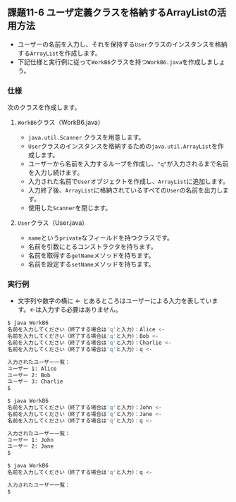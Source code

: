 ## 課題11-6 ユーザ定義クラスを格納するArrayListの活用方法

- ユーザーの名前を入力し、それを保持する`User`クラスのインスタンスを格納する`ArrayList`を作成します。
- 下記仕様と実行例に従って`WorkB6`クラスを持つ`WorkB6.java`を作成しましょう。

### 仕様

次のクラスを作成します。

1. `WorkB6`クラス（WorkB6.java）
    - `java.util.Scanner` クラスを用意します。
    - `User`クラスのインスタンスを格納するための`java.util.ArrayList`を作成します。
    - ユーザーから名前を入力するループを作成し、`"q"`が入力されるまで名前を入力し続けます。
    - 入力された名前で`User`オブジェクトを作成し、`ArrayList`に追加します。
    - 入力終了後、`ArrayList`に格納されているすべての`User`の名前を出力します。
    - 使用した`Scanner`を閉じます。

2. `User`クラス（User.java）
    - `name`という`private`なフィールドを持つクラスです。
    - 名前を引数にとるコンストラクタを持ちます。
    - 名前を取得する`getName`メソッドを持ちます。
    - 名前を設定する`setName`メソッドを持ちます。

### 実行例

- 文字列や数字の横に <- とあるところはユーザーによる入力を表しています。<-は入力する必要はありません。

```sh
$ java WorkB6
名前を入力してください（終了する場合は'q'と入力）：Alice <-
名前を入力してください（終了する場合は'q'と入力）：Bob <-
名前を入力してください（終了する場合は'q'と入力）：Charlie <-
名前を入力してください（終了する場合は'q'と入力）：q <-

入力されたユーザー一覧：
ユーザー 1: Alice
ユーザー 2: Bob
ユーザー 3: Charlie
$
```

```sh
$ java WorkB6
名前を入力してください（終了する場合は'q'と入力）：John <-
名前を入力してください（終了する場合は'q'と入力）：Jane <-
名前を入力してください（終了する場合は'q'と入力）：q <-

入力されたユーザー一覧：
ユーザー 1: John
ユーザー 2: Jane
$
```

```sh
$ java WorkB6
名前を入力してください（終了する場合は'q'と入力）：q <-

入力されたユーザー一覧：
$
```